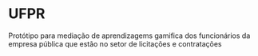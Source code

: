 # UFPR
Protótipo para mediação de aprendizagems gamifica dos funcionários da empresa pública que estão no setor de licitações e contratações
